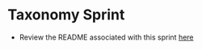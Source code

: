 # Taxonomy Sprint
- Review the README associated with this sprint [here](http://bootcamp-essentials.hackreactor.com/content/sprint-taxonomy.html)
